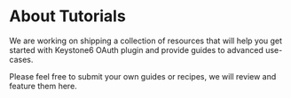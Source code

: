 # About Tutorials

We are working on shipping a collection of resources that will help you get started with Keystone6 OAuth plugin and provide guides to advanced use-cases.

Please feel free to submit your own guides or recipes, we will review and feature them here.
